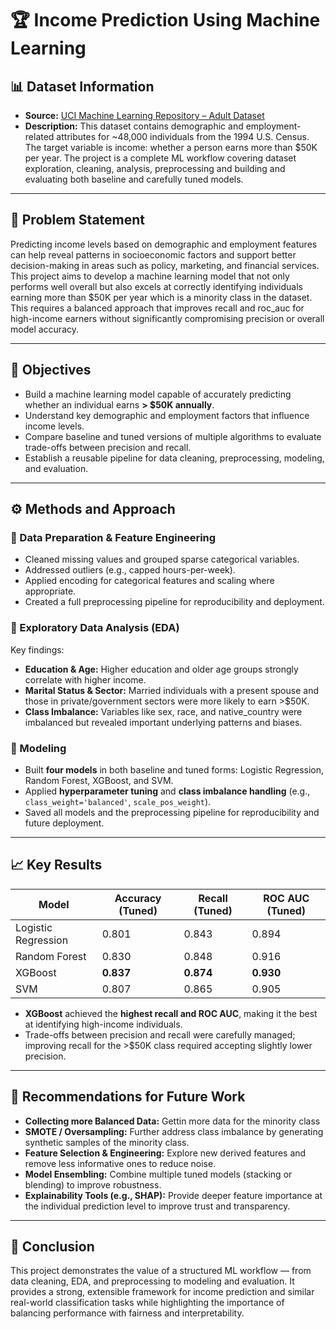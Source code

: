# 🏆 Income Prediction Using Machine Learning  

## 📊 Dataset Information  
- **Source:** [UCI Machine Learning Repository – Adult Dataset](https://archive.ics.uci.edu/ml/datasets/adult)  
- **Description:** This dataset contains demographic and employment-related attributes for ~48,000 individuals from the 1994 U.S. Census. The target variable is income: whether a person earns more than \$50K per year. The project is a complete ML workflow covering dataset exploration, cleaning, analysis, preprocessing and building and evaluating both baseline and carefully tuned models.  

---

## 🎯 Problem Statement 
Predicting income levels based on demographic and employment features can help reveal patterns in socioeconomic factors and support better decision-making in areas such as policy, marketing, and financial services. This project aims to develop a machine learning model that not only performs well overall but also excels at correctly identifying individuals earning more than $50K per year which is a minority class in the dataset. This requires a balanced approach that improves recall and roc_auc for high-income earners without significantly compromising precision or overall model accuracy.  

---

## 📝 Objectives  
- Build a machine learning model capable of accurately predicting whether an individual earns **> \$50K annually**.  
- Understand key demographic and employment factors that influence income levels.  
- Compare baseline and tuned versions of multiple algorithms to evaluate trade-offs between precision and recall.  
- Establish a reusable pipeline for data cleaning, preprocessing, modeling, and evaluation.  

---

## ⚙️ Methods and Approach  

### 🔹 Data Preparation & Feature Engineering  
- Cleaned missing values and grouped sparse categorical variables.  
- Addressed outliers (e.g., capped hours-per-week).  
- Applied encoding for categorical features and scaling where appropriate.  
- Created a full preprocessing pipeline for reproducibility and deployment.  

### 🔹 Exploratory Data Analysis (EDA)  
Key findings:  
- **Education & Age:** Higher education and older age groups strongly correlate with higher income.  
- **Marital Status & Sector:** Married individuals with a present spouse and those in private/government sectors were more likely to earn >\$50K.  
- **Class Imbalance:** Variables like sex, race, and native_country were imbalanced but revealed important underlying patterns and biases.  

### 🔹 Modeling  
- Built **four models** in both baseline and tuned forms: Logistic Regression, Random Forest, XGBoost, and SVM.  
- Applied **hyperparameter tuning** and **class imbalance handling** (e.g., `class_weight='balanced'`, `scale_pos_weight`).  
- Saved all models and the preprocessing pipeline for reproducibility and future deployment.  

---

## 📈 Key Results  

| Model | Accuracy (Tuned) | Recall (Tuned) | ROC AUC (Tuned) |
|-------|-----------------|---------------|----------------|
| Logistic Regression | 0.801 | 0.843 | 0.894 |
| Random Forest | 0.830 | 0.848 | 0.916 |
| XGBoost | **0.837** | **0.874** | **0.930** |
| SVM | 0.807 | 0.865 | 0.905 |

- **XGBoost** achieved the **highest recall and ROC AUC**, making it the best at identifying high-income individuals.  
- Trade-offs between precision and recall were carefully managed; improving recall for the >\$50K class required accepting slightly lower precision.  

---

## 🚀 Recommendations for Future Work  
- **Collecting more Balanced Data:** Gettin more data for the minority class
- **SMOTE / Oversampling:** Further address class imbalance by generating synthetic samples of the minority class.  
- **Feature Selection & Engineering:** Explore new derived features and remove less informative ones to reduce noise.  
- **Model Ensembling:** Combine multiple tuned models (stacking or blending) to improve robustness.  
- **Explainability Tools (e.g., SHAP):** Provide deeper feature importance at the individual prediction level to improve trust and transparency.  

---

## 🏁 Conclusion  
This project demonstrates the value of a structured ML workflow — from data cleaning, EDA, and preprocessing to modeling and evaluation. It provides a strong, extensible framework for income prediction and similar real-world classification tasks while highlighting the importance of balancing performance with fairness and interpretability.  

